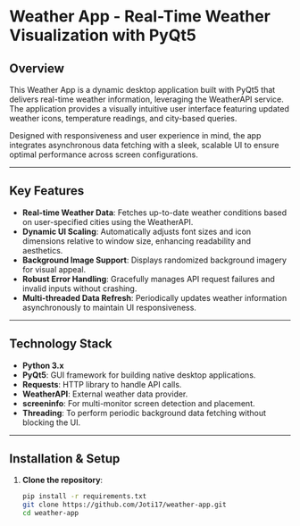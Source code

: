 # Weather App - Real-Time Weather Visualization with PyQt5

## Overview

This Weather App is a dynamic desktop application built with PyQt5 that delivers real-time weather information, leveraging the WeatherAPI service. The application provides a visually intuitive user interface featuring updated weather icons, temperature readings, and city-based queries.

Designed with responsiveness and user experience in mind, the app integrates asynchronous data fetching with a sleek, scalable UI to ensure optimal performance across screen configurations.

---

## Key Features

- **Real-time Weather Data**: Fetches up-to-date weather conditions based on user-specified cities using the WeatherAPI.
- **Dynamic UI Scaling**: Automatically adjusts font sizes and icon dimensions relative to window size, enhancing readability and aesthetics.
- **Background Image Support**: Displays randomized background imagery for visual appeal.
- **Robust Error Handling**: Gracefully manages API request failures and invalid inputs without crashing.
- **Multi-threaded Data Refresh**: Periodically updates weather information asynchronously to maintain UI responsiveness.

---

## Technology Stack

- **Python 3.x**
- **PyQt5**: GUI framework for building native desktop applications.
- **Requests**: HTTP library to handle API calls.
- **WeatherAPI**: External weather data provider.
- **screeninfo**: For multi-monitor screen detection and placement.
- **Threading**: To perform periodic background data fetching without blocking the UI.

---

## Installation & Setup

1. **Clone the repository**:

   ```bash
   pip install -r requirements.txt
   git clone https://github.com/Joti17/weather-app.git
   cd weather-app
